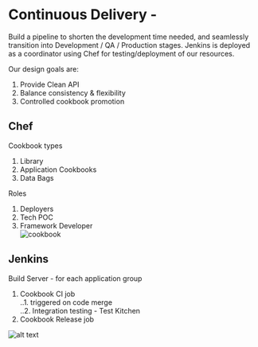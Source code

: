 # Continuous Delivery - 
Build a pipeline to shorten the development time needed, and seamlessly transition into Development / QA / Production stages.  Jenkins is deployed as a coordinator using Chef for testing/deployment of our resources.

Our design goals are:  
1. Provide Clean API  
2. Balance consistency & flexibility  
3. Controlled cookbook promotion  

## Chef 
Cookbook types  
1. Library  
2. Application Cookbooks  
3. Data Bags  

Roles  
1. Deployers  
2. Tech POC  
3. Framework Developer  
![cookbook](https://github.com/ContainerAideR/ContainerAideR-CI/tree/master/img/ci-cookbook-build.png)

## Jenkins
Build Server - for each application group  
1. Cookbook CI job  
	..1. triggered on code merge  
	..2. Integration testing  - Test Kitchen  
2. Cookbook Release job  
 
![alt text][build]


[cookbook]: https://github.com/ContainerAideR/ContainerAideR-CI/tree/master/img/ci-cookbook-build.png?raw=true "cookbook"
[build]: https://github.com/ContainerAideR/ContainerAideR-CI/tree/master/img/ci-cookbook-build.png?raw=true "build"


